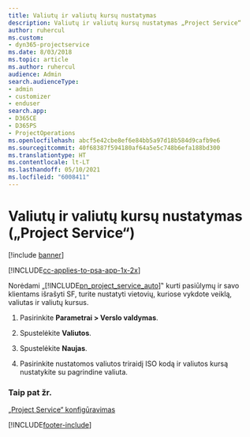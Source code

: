 ```yaml
---
title: Valiutų ir valiutų kursų nustatymas
description: Valiutų ir valiutų kursų nustatymas „Project Service“
author: ruhercul
ms.custom:
- dyn365-projectservice
ms.date: 8/03/2018
ms.topic: article
ms.author: ruhercul
audience: Admin
search.audienceType:
- admin
- customizer
- enduser
search.app:
- D365CE
- D365PS
- ProjectOperations
ms.openlocfilehash: abcf5e42cbe8ef6e84bb5a97d18b584d9cafb9e6
ms.sourcegitcommit: 40f68387f594180af64a5e5c748b6efa188bd300
ms.translationtype: HT
ms.contentlocale: lt-LT
ms.lasthandoff: 05/10/2021
ms.locfileid: "6008411"
---
```

# <a name="set-up-currencies-and-exchange-rates-project-service"></a>Valiutų ir valiutų kursų nustatymas („Project Service“)

[!include [banner](../includes/psa-now-project-operations.md)]

[!INCLUDE[cc-applies-to-psa-app-1x-2x](../includes/cc-applies-to-psa-app-1x-2x.md)]

Norėdami „[!INCLUDE[pn_project_service_auto](../includes/pn-project-service-auto.md)]‟ kurti pasiūlymų ir savo klientams išrašyti SF, turite nustatyti vietovių, kuriose vykdote veiklą, valiutas ir valiutų kursus.  
  
1.  Pasirinkite **Parametrai > Verslo valdymas**.  
  
2.  Spustelėkite **Valiutos**.  
  
3.  Spustelėkite **Naujas**.  
  
4.  Pasirinkite nustatomos valiutos triraidį ISO kodą ir valiutos kursą nustatykite su pagrindine valiuta.  
  
### <a name="see-also"></a>Taip pat žr.  
 [„Project Service“ konfigūravimas](../psa/configure.md)


[!INCLUDE[footer-include](../includes/footer-banner.md)]
